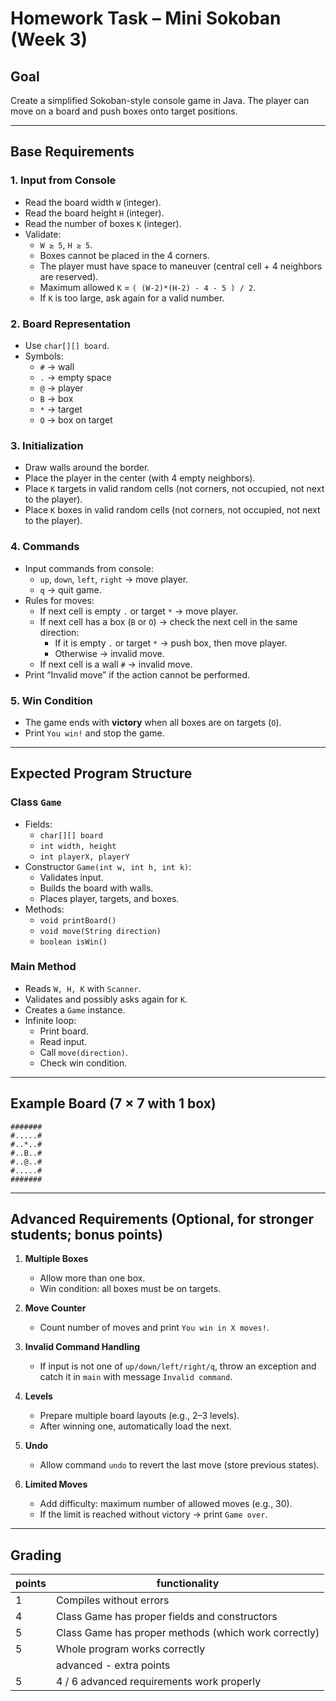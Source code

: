# Homework Task – Mini Sokoban (Week 3)

## Goal
Create a simplified Sokoban-style console game in Java. The player can move on a board and push boxes onto target positions.

---

## Base Requirements

### 1. Input from Console
- Read the board width `W` (integer).
- Read the board height `H` (integer).
- Read the number of boxes `K` (integer).
- Validate:
    - `W ≥ 5`, `H ≥ 5`.
    - Boxes cannot be placed in the 4 corners.
    - The player must have space to maneuver (central cell + 4 neighbors are reserved).
    - Maximum allowed `K` = `( (W-2)*(H-2) - 4 - 5 ) / 2`.
    - If `K` is too large, ask again for a valid number.

### 2. Board Representation
- Use `char[][] board`.
- Symbols:
    - `#` → wall
    - `.` → empty space
    - `@` → player
    - `B` → box
    - `*` → target
    - `O` → box on target

### 3. Initialization
- Draw walls around the border.
- Place the player in the center (with 4 empty neighbors).
- Place `K` targets in valid random cells (not corners, not occupied, not next to the player).
- Place `K` boxes in valid random cells (not corners, not occupied, not next to the player).

### 4. Commands
- Input commands from console:
    - `up`, `down`, `left`, `right` → move player.
    - `q` → quit game.
- Rules for moves:
    - If next cell is empty `.` or target `*` → move player.
    - If next cell has a box (`B` or `O`) → check the next cell in the same direction:
        - If it is empty `.` or target `*` → push box, then move player.
        - Otherwise -> invalid move.
    - If next cell is a wall `#` → invalid move.
- Print “Invalid move” if the action cannot be performed.

### 5. Win Condition
- The game ends with **victory** when all boxes are on targets (`O`).
- Print `You win!` and stop the game.

---

## Expected Program Structure

### Class `Game`
- Fields:
    - `char[][] board`
    - `int width, height`
    - `int playerX, playerY`
- Constructor `Game(int w, int h, int k)`:
    - Validates input.
    - Builds the board with walls.
    - Places player, targets, and boxes.
- Methods:
    - `void printBoard()`
    - `void move(String direction)`
    - `boolean isWin()`

### Main Method
- Reads `W, H, K` with `Scanner`.
- Validates and possibly asks again for `K`.
- Creates a `Game` instance.
- Infinite loop:
    - Print board.
    - Read input.
    - Call `move(direction)`.
    - Check win condition.

---

## Example Board (7 × 7 with 1 box)
```
#######
#.....#
#..*..#
#..B..#
#..@..#
#.....#
#######
```

---

## Advanced Requirements (Optional, for stronger students; bonus points)

1. **Multiple Boxes**
    - Allow more than one box.
    - Win condition: all boxes must be on targets.

2. **Move Counter**
    - Count number of moves and print `You win in X moves!`.

3. **Invalid Command Handling**
    - If input is not one of `up/down/left/right/q`, throw an exception and catch it in `main` with message `Invalid command`.

4. **Levels**
    - Prepare multiple board layouts (e.g., 2–3 levels).
    - After winning one, automatically load the next.

5. **Undo**
    - Allow command `undo` to revert the last move (store previous states).

6. **Limited Moves**
    - Add difficulty: maximum number of allowed moves (e.g., 30).
    - If the limit is reached without victory → print `Game over`.

---

## Grading

| points | functionality                                        |
|--------|------------------------------------------------------|
| 1      | Compiles without errors                              |
| 4      | Class Game has proper fields and constructors        |
| 5      | Class Game has proper methods (which work correctly) |
| 5      | Whole program works correctly                        |
|        | advanced - extra points                              |
| 5      | 4 / 6 advanced requirements work properly            |
